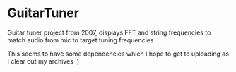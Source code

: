 # GuitarTuner
Guitar tuner project from 2007, displays FFT and string frequencies to match audio from mic to target tuning frequencies

This seems to have some dependencies which I hope to get to uploading as I clear out my archives :)
